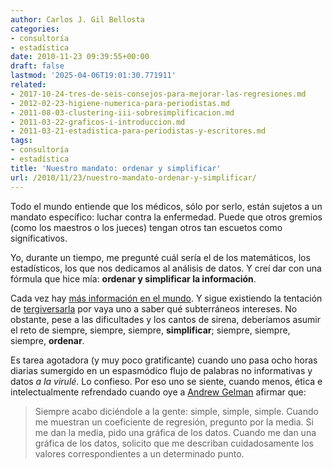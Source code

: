 ```yaml
---
author: Carlos J. Gil Bellosta
categories:
- consultoría
- estadística
date: 2010-11-23 09:39:55+00:00
draft: false
lastmod: '2025-04-06T19:01:30.771911'
related:
- 2017-10-24-tres-de-seis-consejos-para-mejorar-las-regresiones.md
- 2012-02-23-higiene-numerica-para-periodistas.md
- 2011-08-03-clustering-iii-sobresimplificacion.md
- 2011-03-22-graficos-i-introduccion.md
- 2011-03-21-estadistica-para-periodistas-y-escritores.md
tags:
- consultoría
- estadística
title: 'Nuestro mandato: ordenar y simplificar'
url: /2010/11/23/nuestro-mandato-ordenar-y-simplificar/
---
```


Todo el mundo entiende que los médicos, sólo por serlo, están sujetos a un mandato específico: luchar contra la enfermedad. Puede que otros gremios (como los maestros o los jueces) tengan otros tan escuetos como significativos.

Yo, durante un tiempo, me pregunté cuál sería el de los matemáticos, los estadísticos, los que nos dedicamos al análisis de datos. Y creí dar con una fórmula que hice mía: **ordenar y simplificar la información**.

Cada vez hay [más información en el mundo](http://www.datanalytics.com/2010/09/23/cuanta-informacion-hay-en-el-mundo/). Y sigue existiendo la tentación de [tergiversarla](http://www.malaprensa.com/2010/10/otro-grafico-asombroso.html) por vaya uno a saber qué subterráneos intereses. No obstante, pese a las dificultades y los cantos de sirena, deberíamos asumir el reto de siempre, siempre, siempre, **simplificar**; siempre, siempre, siempre, **ordenar**.

Es tarea agotadora (y muy poco gratificante) cuando uno pasa ocho horas diarias sumergido en un espasmódico flujo de palabras no informativas y datos _a la virulé_. Lo confieso. Por eso uno se siente, cuando menos, ética e intelectualmente refrendado cuando oye a [Andrew Gelman](http://www.stat.columbia.edu/~gelman/) afirmar que:

>Siempre acabo diciéndole a la gente: simple, simple, simple. Cuando me muestran un coeficiente de regresión, pregunto por la media. Si me dan la media, pido una gráfica de los datos. Cuando me dan una gráfica de los datos, solicito que me describan cuidadosamente los valores correspondientes a un determinado punto.